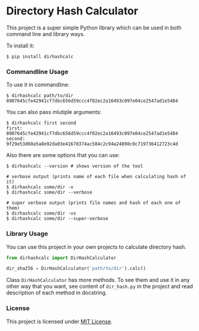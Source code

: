 # Directory Hash Calculator
This project is a super simple Python library which can be used in both command line and library ways.

To install it:

```shell
$ pip install dirhashcalc
```

### Commandline Usage
To use it in commandline:

```shell
$ dirhashcalc path/to/dir
8907645cfe42941cf7dbc656d59ccc4f02ec2a16493c097e04ce2547ad1e5484
```

You can also pass mlutiple arguments:

```shell
$ dirhashcalc first second
first: 8907645cfe42941cf7dbc656d59ccc4f02ec2a16493c097e04ce2547ad1e5484
second: 9f29e53d60a5a8e92da03e41678374ac584c2c94a24898c0c719736412723c4d
```

Also there are some options that you can use:

```shell
$ dirhashcalc --version # shows version of the tool

# verbose output (prints name of each file when calculating hash of it)
$ dirhashcalc some/dir -v
$ dirhashcalc some/dir --verbose

# super verbose output (prints file names and hash of each one of them)
$ dirhashcalc some/dir -vv
$ dirhashcalc some/dir --super-verbose
```

### Library Usage
You can use this project in your own projects to calculate directory hash.

```python
from dirhashcalc import DirHashCalculator

dir_sha256 = DirHashCalculator('path/to/dir').calc()
```

Class `DirHashCalculator` has more methods. To see them and use it in any other way that you want, see content of `dir_hash.py` in the project and read description of each method in docstring.

### License
This project is licensed under [MIT License](LICENSE).
